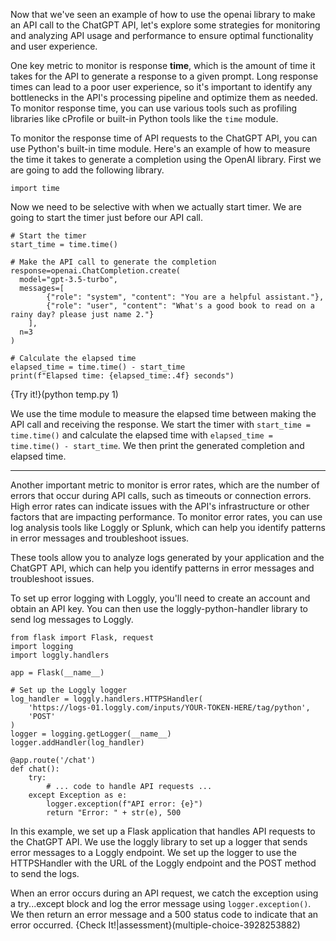 Now that we've seen an example of how to use the openai library to make an API call to the ChatGPT API, let's explore some strategies for monitoring and analyzing API usage and performance to ensure optimal functionality and user experience.

One key metric to monitor is response **time**, which is the amount of time it takes for the API to generate a response to a given prompt. Long response times can lead to a poor user experience, so it's important to identify any bottlenecks in the API's processing pipeline and optimize them as needed. To monitor response time, you can use various tools such as profiling libraries like cProfile or built-in Python tools like the `time` module.

To monitor the response time of API requests to the ChatGPT API, you can use Python's built-in time module. Here's an example of how to measure the time it takes to generate a completion using the OpenAI library. First we are going to add the following library. 
```
import time
```
Now we need to be selective with when we actually start  timer. We are going to start the timer just before our API call. 

```python3
# Start the timer
start_time = time.time()

# Make the API call to generate the completion
response=openai.ChatCompletion.create(
  model="gpt-3.5-turbo",
  messages=[
        {"role": "system", "content": "You are a helpful assistant."},
        {"role": "user", "content": "What's a good book to read on a rainy day? please just name 2."}
    ],
  n=3
)

# Calculate the elapsed time
elapsed_time = time.time() - start_time
print(f"Elapsed time: {elapsed_time:.4f} seconds")
```
{Try it!}(python temp.py 1)


We use the time module to measure the elapsed time between making the API call and receiving the response. We start the timer with `start_time = time.time()` and calculate the elapsed time with `elapsed_time = time.time() - start_time`. We then print the generated completion and elapsed time.

-----
Another important metric to monitor is error rates, which are the number of errors that occur during API calls, such as timeouts or connection errors. High error rates can indicate issues with the API's infrastructure or other factors that are impacting performance. To monitor error rates, you can use log analysis tools like Loggly or Splunk, which can help you identify patterns in error messages and troubleshoot issues.

These tools allow you to analyze logs generated by your application and the ChatGPT API, which can help you identify patterns in error messages and troubleshoot issues.

To set up error logging with Loggly, you'll need to create an account and obtain an API key. You can then use the loggly-python-handler library to send log messages to Loggly.

```python-hide-clipboard
from flask import Flask, request
import logging
import loggly.handlers

app = Flask(__name__)

# Set up the Loggly logger
log_handler = loggly.handlers.HTTPSHandler(
    'https://logs-01.loggly.com/inputs/YOUR-TOKEN-HERE/tag/python',
    'POST'
)
logger = logging.getLogger(__name__)
logger.addHandler(log_handler)

@app.route('/chat')
def chat():
    try:
        # ... code to handle API requests ...
    except Exception as e:
        logger.exception(f"API error: {e}")
        return "Error: " + str(e), 500
```

In this example, we set up a Flask application that handles API requests to the ChatGPT API. We use the loggly library to set up a logger that sends error messages to a Loggly endpoint. We set up the logger to use the HTTPSHandler with the URL of the Loggly endpoint and the POST method to send the logs.

When an error occurs during an API request, we catch the exception using a try...except block and log the error message using `logger.exception()`. We then return an error message and a 500 status code to indicate that an error occurred.
{Check It!|assessment}(multiple-choice-3928253882)
